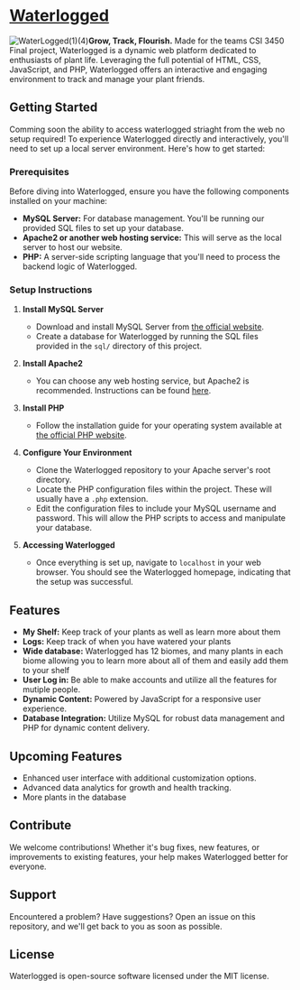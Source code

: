 # [Waterlogged](https://waterlogged.mothcloud.online/index.php) 
![WaterLogged(1)(4)](https://github.com/SKel1817/waterlogged/assets/123426684/ad628140-e9d1-47eb-b118-ffe869b52f37)**Grow, Track, Flourish.** Made for the teams CSI 3450 Final project, Waterlogged is a dynamic web platform dedicated to enthusiasts of plant life. Leveraging the full potential of HTML, CSS, JavaScript, and PHP, Waterlogged offers an interactive and engaging environment to track and manage your plant friends.

## Getting Started
Comming soon the ability to access waterlogged striaght from the web no setup required!
To experience Waterlogged directly and interactively, you'll need to set up a local server environment. Here's how to get started:

### Prerequisites

Before diving into Waterlogged, ensure you have the following components installed on your machine:

- **MySQL Server:** For database management. You'll be running our provided SQL files to set up your database.
- **Apache2 or another web hosting service:** This will serve as the local server to host our website.
- **PHP:** A server-side scripting language that you'll need to process the backend logic of Waterlogged.

### Setup Instructions

1. **Install MySQL Server**
   - Download and install MySQL Server from [the official website](https://www.mysql.com/).
   - Create a database for Waterlogged by running the SQL files provided in the `sql/` directory of this project.

2. **Install Apache2**
   - You can choose any web hosting service, but Apache2 is recommended. Instructions can be found [here](https://httpd.apache.org/).

3. **Install PHP**
   - Follow the installation guide for your operating system available at [the official PHP website](https://www.php.net/manual/en/install.php).

4. **Configure Your Environment**
   - Clone the Waterlogged repository to your Apache server's root directory.
   - Locate the PHP configuration files within the project. These will usually have a `.php` extension.
   - Edit the configuration files to include your MySQL username and password. This will allow the PHP scripts to access and manipulate your database.

5. **Accessing Waterlogged**
   - Once everything is set up, navigate to `localhost` in your web browser. You should see the Waterlogged homepage, indicating that the setup was successful.

## Features

- **My Shelf:** Keep track of your plants as well as learn more about them
- **Logs:** Keep track of when you have watered your plants
- **Wide database:** Waterlogged has 12 biomes, and many plants in each biome allowing you to learn more about all of them and easily add them to your shelf
- **User Log in:** Be able to make accounts and utilize all the features for mutiple people.
- **Dynamic Content:** Powered by JavaScript for a responsive user experience.
- **Database Integration:** Utilize MySQL for robust data management and PHP for dynamic content delivery.

## Upcoming Features
- Enhanced user interface with additional customization options.
- Advanced data analytics for growth and health tracking.
- More plants in the database
  
## Contribute

We welcome contributions! Whether it's bug fixes, new features, or improvements to existing features, your help makes Waterlogged better for everyone.

## Support

Encountered a problem? Have suggestions? Open an issue on this repository, and we'll get back to you as soon as possible.

## License

Waterlogged is open-source software licensed under the MIT license.


